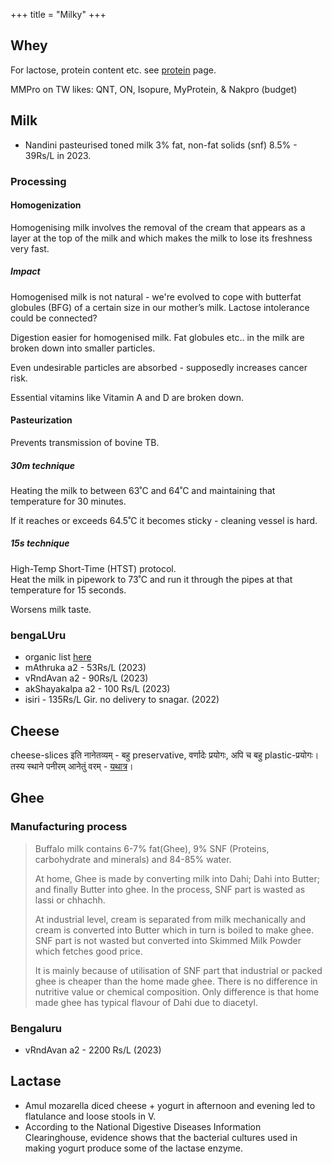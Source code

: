+++
title = "Milky"
+++

<div class="spreadsheet" src="../gross-data_milky.toml" fullHeightWithRowsPerScreen=8> </div>  


## Whey
For lactose, protein content etc. see [protein](/notes/sapiens/phenes/health/food/nutrients/protein/) page.

MMPro on TW likes: QNT, ON, Isopure, MyProtein, & Nakpro (budget)

## Milk
- Nandini pasteurised toned milk 3% fat, non-fat solids (snf) 8.5% - 39Rs/L in 2023.

### Processing
#### Homogenization
Homogenising milk involves the removal of the cream that appears as a layer at the top of the milk and which makes the milk to lose its freshness very fast.

##### Impact
Homogenised milk is not natural - we're evolved to cope with butterfat globules (BFG) of a certain size in our mother’s milk. Lactose intolerance could be connected?

Digestion easier for homogenised milk. Fat globules etc.. in the milk are broken down into smaller particles.

Even undesirable particles are absorbed - supposedly increases cancer risk. 

Essential vitamins like Vitamin A and D are broken down.

#### Pasteurization
Prevents transmission of bovine TB.

##### 30m technique
Heating the milk to between 63˚C and 64˚C and maintaining that temperature for 30 minutes.

If it reaches or exceeds 64.5˚C it becomes sticky - cleaning vessel is hard.


##### 15s technique
High-Temp Short-Time (HTST) protocol.  
Heat the milk in pipework to 73˚C and run it through the pipes at that temperature for 15 seconds. 

Worsens milk taste.

### bengaLUru
- organic list [here](https://pureecoindia.in/a2-milk-providers-in-bangalore-rutaksha-rawat/)
- mAthruka a2 - 53Rs/L  (2023)
- vRndAvan a2 - 90Rs/L  (2023)
- akShayakalpa a2 - 100 Rs/L  (2023)
- isiri - 135Rs/L Gir. no delivery to snagar. (2022)

## Cheese
cheese-slices इति नानेतव्यम् - बहु preservative, वर्णादेः प्रयोगः, अपि च बहु plastic-प्रयोगः।
तस्य स्थाने पनीरम् आनेतुं वरम् - [यथात्र](https://www.jiomart.com/p/groceries/mother-dairy-fresh-paneer-200-g/490544417?source=fbads&city=Haldwani)।  

## Ghee

### Manufacturing process
> Buffalo milk contains 6-7% fat(Ghee), 9% SNF (Proteins, carbohydrate and minerals) and 84-85% water.
>
> At home, Ghee is made by converting milk into Dahi; Dahi into Butter; and finally Butter into ghee. In the process, SNF part is wasted as lassi or chhachh.
>
> At industrial level, cream is separated from milk mechanically and cream is converted into Butter which in turn is boiled to make ghee. SNF part is not wasted but converted into Skimmed Milk Powder which fetches good price.
>
> It is mainly because of utilisation of SNF part that industrial or packed ghee is cheaper than the home made ghee. There is no difference in nutritive value or chemical composition. Only difference is that home made ghee has typical flavour of Dahi due to diacetyl.



### Bengaluru
- vRndAvan a2 - 2200 Rs/L  (2023)

## Lactase
- Amul mozarella diced cheese + yogurt in afternoon and evening led to flatulance and loose stools in V.
- According to the National Digestive Diseases Information Clearinghouse, evidence shows that the bacterial cultures used in making yogurt produce some of the lactase enzyme.

